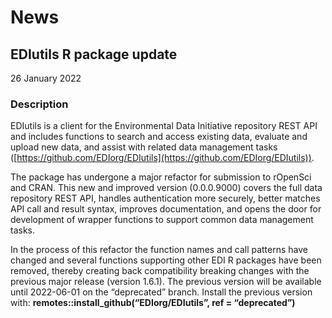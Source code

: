 # News

## EDIutils R package update

26 January 2022

### Description

EDIutils is a client for the Environmental Data Initiative repository REST API and includes functions to search and access existing data, evaluate and upload new data, and assist with related data management tasks ([https://github.com/EDIorg/EDIutils](https://github.com/EDIorg/EDIutils)).

The package has undergone a major refactor for submission to rOpenSci and CRAN. This new and improved version (0.0.0.9000) covers the full data repository REST API, handles authentication more securely, better matches API call and result syntax, improves documentation, and opens the door for development of wrapper functions to support common data management tasks.

In the process of this refactor the function names and call patterns have changed and several functions supporting other EDI R packages have been removed, thereby creating back compatibility breaking changes with the previous major release (version 1.6.1). The previous version will be available until 2022-06-01 on the “deprecated” branch. Install the previous version with: **remotes::install_github(“EDIorg/EDIutils”, ref = “deprecated”)**

<!-- News, Resources, Technical -->
